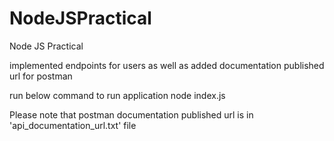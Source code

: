 # NodeJSPractical
Node JS Practical


implemented endpoints for users as well as added documentation published url for postman

run below command to run application
node index.js

Please note that postman documentation published url is in 'api_documentation_url.txt' file
